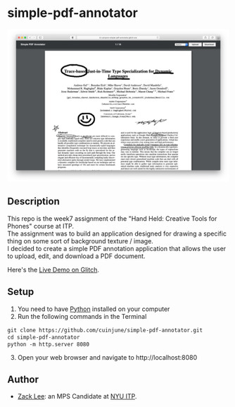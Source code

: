 # simple-pdf-annotator
<img src="screenshot.png" alt="screenshot" width="1000"/>

## Description

This repo is the week7 assignment of the "Hand Held: Creative Tools for Phones" course at ITP.  
The assignment was to build an application designed for drawing a specific thing on some sort of background texture / image.  
I decided to create a simple PDF annotation application that allows the user to upload, edit, and download a PDF document.

Here's the [Live Demo on Glitch](https://cuinjune-simple-pdf-annotator.glitch.me/).

## Setup

1. You need to have [Python](https://realpython.com/installing-python/) installed on your computer
2. Run the following commands in the Terminal
```
git clone https://github.com/cuinjune/simple-pdf-annotator.git
cd simple-pdf-annotator
python -m http.server 8080
```
3. Open your web browser and navigate to http://localhost:8080

## Author
* [Zack Lee](https://www.cuinjune.com/about): an MPS Candidate at [NYU ITP](https://itp.nyu.edu).
